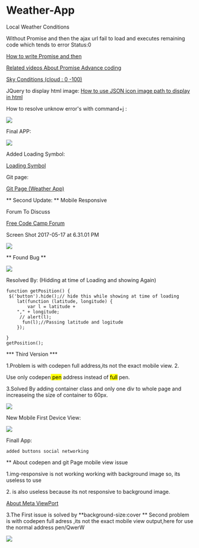 # Weather-App
Local Weather Conditions

Without Promise and then the ajax url fail to load and executes remaining code which tends to error Status:0

<a href="https://medium.com/coding-design/writing-better-ajax-8ee4a7fb95f ">How to write Promise and then</a>  

<a href="https://www.youtube.com/watch?v=2d7s3spWAzo">Related videos About Promise Advance coding </a>

<a href="http://weather.gfc.state.ga.us/Info/WXexp.aspx"> Sky Conditions (cloud : 0 -100)</a>


JQuery to display html image: 
<a href="http://www.jquerybyexample.net/2013/04/how-to-display-load-images-from-json-file-jquery.html" > How to use JSON icon image path to display in html </a>

How to resolve unknow error's with  command+j :

<img src="http://res.cloudinary.com/duqwfkttw/image/upload/v1495007750/Screen_Shot_2017-05-17_at_2.54.47_AM_cfvhay.png" />


Final APP:

<img src="http://res.cloudinary.com/duqwfkttw/image/upload/v1495007827/Screen_Shot_2017-05-17_at_2.56.41_AM_vzixoy.png" />


Added Loading Symbol:

<a href="http://stackoverflow.com/questions/2509711/display-loading-image-while-post-with-ajax" >Loading Symbol</a>

Git page:

<a href="https://paulnewman-m.github.io/Weather-App/"> Git Page (Weather App)</a>

** Second Update: ** Mobile Responsive

Forum To Discuss

<a href="https://forum.freecodecamp.com/t/one-of-the-best-api-for-weather-app-review-and-lets-discuss/116897"> Free Code Camp Forum</a>


Screen Shot 2017-05-17 at 6.31.01 PM

<img src="http://res.cloudinary.com/duqwfkttw/image/upload/v1495065397/Screen_Shot_2017-05-17_at_6.31.01_PM_i9sweq.png" ></img>


** Found Bug **

<img src="http://res.cloudinary.com/duqwfkttw/image/upload/v1495068225/Screen_Shot_2017-05-17_at_7.41.25_PM_irjx8u.png"></img>

Resolved By: (Hidding at time of Loading and showing Again)
```
function getPosition() {
 $('button').hide();// hide this while showing at time of loading
    lat(function (latitude, longitude) {
        var l = latitude + 
    "," + longitude;  
     // alert(l);
      fun(l);//Passing latitude and logitude
    });
  
}
getPosition();
```

*** Third Version ***

1.Problem is with codepen full address,its not the exact mobile view.
2.<p>Use only codepen<mark> pen</mark> address instead of <mark>full</mark> pen.</p>
3.Solved By adding container class and only one div to whole page and increaseing the size of container to 60px.

<img  src="http://res.cloudinary.com/duqwfkttw/image/upload/v1495092623/Screen_Shot_2017-05-18_at_2.28.33_AM_lqn3oo.png"></img>


New Mobile First Device View:

<img src="http://res.cloudinary.com/duqwfkttw/image/upload/v1495094133/Screen_Shot_2017-05-18_at_2.54.37_AM_miaey1.png" ></img>


Finall App: 

~~~
added buttons social networking
~~~

** About codepen and git Page mobile view issue

1.img-responsive is not working working with background image so, its useless to use

2.<meta name="viewport" content="width=device-width"> is also useless because its not responsive to background image.

<a href="https://css-tricks.com/snippets/html/responsive-meta-tag/">About Meta ViewPort</a>

3.The First issue is solved by **background-size:cover **
Second problem is with codepen full adress ,its not the exact mobile view output,here for use the normal address pen/QwerW


<img src="http://res.cloudinary.com/duqwfkttw/image/upload/v1495170477/Screen_Shot_2017-05-19_at_12.00.44_AM_ijh9an.png" />





